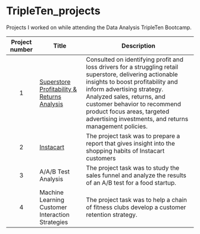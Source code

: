 # TripleTen_projects
Projects I worked on while attending the Data Analysis TripleTen Bootcamp.


| Project number | Title | Description |
| :-----------: | ----------- |----------- |
| 1 | [Superstore Profitability & Returns Analysis](https://public.tableau.com/app/profile/mark.rossi1536/viz/MarkRossiSprint4Porject/ReturnsandProfitByState?publish=yes)| Consulted on identifying profit and loss drivers for a struggling retail superstore, delivering actionable insights to boost profitability and inform advertising strategy. Analyzed sales, returns, and customer behavior to recommend product focus areas, targeted advertising investments, and returns management policies. |
| 2 | [Instacart](https://github.com/zarina-perez/TripleTen_projects/tree/main/02-EDA_project) | The project task was to prepare a report that gives insight into the shopping habits of Instacart customers |
| 3 | A/A/B Test Analysis | The project task was to study the sales funnel and analyze the results of an A/B test for a food startup. |
| 4 | Machine Learning Customer Interaction Strategies | The project task was to help a chain of fitness clubs develop a customer retention strategy. |# Data_Projects_TripleTen
